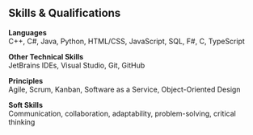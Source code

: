 ## Skills & Qualifications

**Languages**\
C++, C#, Java, Python, HTML/CSS, JavaScript, SQL, F#, C, TypeScript

**Other Technical Skills**\
JetBrains IDEs, Visual Studio, Git, GitHub

**Principles**\
Agile, Scrum, Kanban, Software as a Service, Object-Oriented Design

**Soft Skills**\
Communication, collaboration, adaptability, problem-solving, critical thinking
